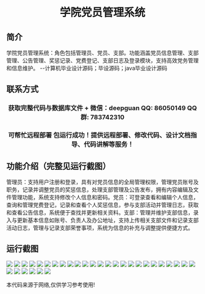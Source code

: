 <p><h1 align="center">学院党员管理系统</h1></p>

## 简介
学院党员管理系统：角色包括管理员、党员、支部。功能涵盖党员信息管理、支部管理、公告管理、奖惩记录、党费登记、支部日志及登录模块，支持高效党务管理和信息维护。    --计算机毕业设计源码；毕设源码；java毕业设计源码


## 联系方式
<p><h3 align="center">获取完整代码与数据库文件 + 微信：deepguan QQ: 86050149 QQ群: 783742310</h3></p>
<p><h3 align="center">可帮忙远程部署 包运行成功！提供远程部署、修改代码、设计文档指导、代码讲解等服务！</h3></p>

## 功能介绍（完整见运行截图）
管理员：支持用户注册和登录，具有对党员信息的全局管理权限，管理党员账号及职务，记录并调整党员的奖惩信息，处理支部管理及公告发布，拥有内容编辑及文件管理功能，系统支持修改个人信息和密码。党员：可登录查看和编辑个人信息，查询和管理党费登记，记录和查看个人奖惩信息，参与支部活动并管理日志，获取和查看公告信息，系统便于查找并更新相关资料。支部：管理并维护支部信息，录入与更新基本信息如账号、负责人及办公地址，支持上传相关支部文件和记录支部活动日志，管理与记录支部荣誉事项，系统为信息的补充与调整提供便捷方式。


## 运行截图
![](https://bs-1329754181.cos.ap-shanghai.myqcloud.com/ssm/PartyMemberManagementSystem/img/001.jpg)
![](https://bs-1329754181.cos.ap-shanghai.myqcloud.com/ssm/PartyMemberManagementSystem/img/002.jpg)
![](https://bs-1329754181.cos.ap-shanghai.myqcloud.com/ssm/PartyMemberManagementSystem/img/003.jpg)
![](https://bs-1329754181.cos.ap-shanghai.myqcloud.com/ssm/PartyMemberManagementSystem/img/004.jpg)
![](https://bs-1329754181.cos.ap-shanghai.myqcloud.com/ssm/PartyMemberManagementSystem/img/005.jpg)
![](https://bs-1329754181.cos.ap-shanghai.myqcloud.com/ssm/PartyMemberManagementSystem/img/006.jpg)
![](https://bs-1329754181.cos.ap-shanghai.myqcloud.com/ssm/PartyMemberManagementSystem/img/007.jpg)
![](https://bs-1329754181.cos.ap-shanghai.myqcloud.com/ssm/PartyMemberManagementSystem/img/008.jpg)
![](https://bs-1329754181.cos.ap-shanghai.myqcloud.com/ssm/PartyMemberManagementSystem/img/009.jpg)
![](https://bs-1329754181.cos.ap-shanghai.myqcloud.com/ssm/PartyMemberManagementSystem/img/010.jpg)
![](https://bs-1329754181.cos.ap-shanghai.myqcloud.com/ssm/PartyMemberManagementSystem/img/011.jpg)
![](https://bs-1329754181.cos.ap-shanghai.myqcloud.com/ssm/PartyMemberManagementSystem/img/012.jpg)
![](https://bs-1329754181.cos.ap-shanghai.myqcloud.com/ssm/PartyMemberManagementSystem/img/013.jpg)
![](https://bs-1329754181.cos.ap-shanghai.myqcloud.com/ssm/PartyMemberManagementSystem/img/014.jpg)
![](https://bs-1329754181.cos.ap-shanghai.myqcloud.com/ssm/PartyMemberManagementSystem/img/015.jpg)
![](https://bs-1329754181.cos.ap-shanghai.myqcloud.com/ssm/PartyMemberManagementSystem/img/016.jpg)
![](https://bs-1329754181.cos.ap-shanghai.myqcloud.com/ssm/PartyMemberManagementSystem/img/017.jpg)
![](https://bs-1329754181.cos.ap-shanghai.myqcloud.com/ssm/PartyMemberManagementSystem/img/018.jpg)
![](https://bs-1329754181.cos.ap-shanghai.myqcloud.com/ssm/PartyMemberManagementSystem/img/019.jpg)
![](https://bs-1329754181.cos.ap-shanghai.myqcloud.com/ssm/PartyMemberManagementSystem/img/020.jpg)
![](https://bs-1329754181.cos.ap-shanghai.myqcloud.com/ssm/PartyMemberManagementSystem/img/021.jpg)
![](https://bs-1329754181.cos.ap-shanghai.myqcloud.com/ssm/PartyMemberManagementSystem/img/022.jpg)
![](https://bs-1329754181.cos.ap-shanghai.myqcloud.com/ssm/PartyMemberManagementSystem/img/023.jpg)
![](https://bs-1329754181.cos.ap-shanghai.myqcloud.com/ssm/PartyMemberManagementSystem/img/024.jpg)
![](https://bs-1329754181.cos.ap-shanghai.myqcloud.com/ssm/PartyMemberManagementSystem/img/025.jpg)
![](https://bs-1329754181.cos.ap-shanghai.myqcloud.com/ssm/PartyMemberManagementSystem/img/026.jpg)
![](https://bs-1329754181.cos.ap-shanghai.myqcloud.com/ssm/PartyMemberManagementSystem/img/027.jpg)
![](https://bs-1329754181.cos.ap-shanghai.myqcloud.com/ssm/PartyMemberManagementSystem/img/028.jpg)
![](https://bs-1329754181.cos.ap-shanghai.myqcloud.com/ssm/PartyMemberManagementSystem/img/029.jpg)
![](https://bs-1329754181.cos.ap-shanghai.myqcloud.com/ssm/PartyMemberManagementSystem/img/030.jpg)
![](https://bs-1329754181.cos.ap-shanghai.myqcloud.com/ssm/PartyMemberManagementSystem/img/031.jpg)

<p>本代码来源于网络,仅供学习参考使用!</p>
